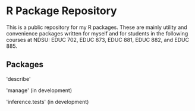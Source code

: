 # R Package Repository
This is a public repository for my R packages. These are mainly utility and convenience packages written for myself and for students in the following courses at NDSU: EDUC 702, EDUC 873, EDUC 881, EDUC 882, and EDUC 885.

## Packages

'describe'

'manage' (in development)

'inference.tests' (in development)
